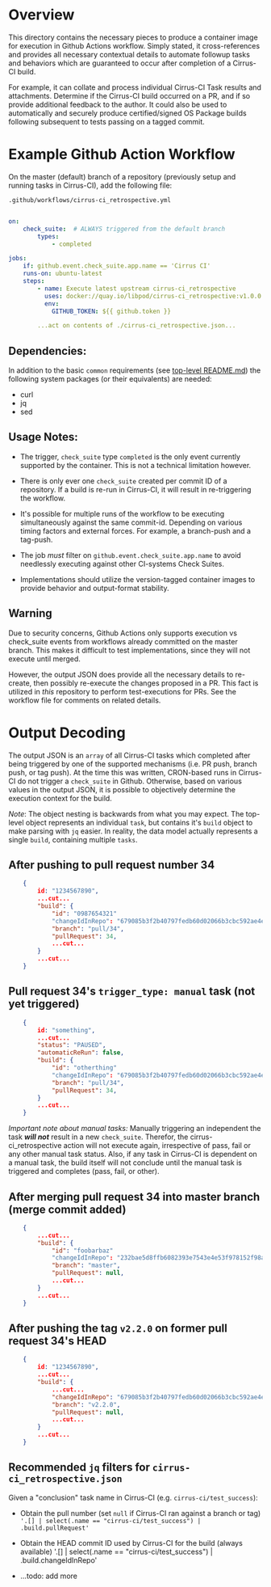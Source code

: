 # Overview

This directory contains the necessary pieces to produce a container image
for execution in Github Actions workflow.  Simply stated, it cross-references
and provides all necessary contextual details to automate followup tasks and
behaviors which are guaranteed to occur after completion of a Cirrus-CI build.

For example, it can collate and process individual Cirrus-CI Task results and
attachments.  Determine if the Cirrus-CI build occurred on a PR, and if so
provide additional feedback to the author.  It could also be used to automatically
and securely produce certified/signed OS Package builds following subsequent
to tests passing on a tagged commit.

# Example Github Action Workflow

On the master (default) branch of a repository (previously setup and running
tasks in Cirrus-CI), add the following file:

`.github/workflows/cirrus-ci_retrospective.yml`
```yaml

on:
    check_suite:  # ALWAYS triggered from the default branch
        types:
            - completed

jobs:
    if: github.event.check_suite.app.name == 'Cirrus CI'
    runs-on: ubuntu-latest
    steps:
        - name: Execute latest upstream cirrus-ci_retrospective
          uses: docker://quay.io/libpod/cirrus-ci_retrospective:v1.0.0
          env:
            GITHUB_TOKEN: ${{ github.token }}

        ...act on contents of ./cirrus-ci_retrospective.json...
```

## Dependencies:

In addition to the basic `common` requirements (see [top-level README.md](../master/README.md))
the following system packages (or their equivalents) are needed:

* curl
* jq
* sed

## Usage Notes:

* The trigger, `check_suite` type `completed` is the only event currently supported
  by the container.  This is not a technical limitation however.

* There is only ever one `check_suite` created per commit ID of a repository.  If
  a build is re-run in Cirrus-CI, it will result in re-triggering the workflow.

* It's possible for multiple runs of the workflow to be executing simultaneously
  against the same commit-id.  Depending on various timing factors and external
  forces.  For example, a branch-push and a tag-push.

* The job _must_ filter on `github.event.check_suite.app.name` to avoid
  needlessly executing against other CI-systems Check Suites.

* Implementations should utilize the version-tagged container images to provide
  behavior and output-format stability.

## Warning

Due to security concerns, Github Actions only supports execution vs check_suite events
from workflows already committed on the master branch.  This makes it difficult to
test implementations, since they will not execute until merged.

However, the output JSON does provide all the necessary details to re-create, then possibly
re-execute the changes proposed in a PR.  This fact is utilized in _this_ repository to
perform test-executions for PRs.  See the workflow file for comments on related details.


# Output Decoding

The output JSON is an `array` of all Cirrus-CI tasks which completed after being triggered by
one of the supported mechanisms (i.e. PR push, branch push, or tag push).  At the time
this was written, CRON-based runs in Cirrus-CI do not trigger a `check_suite` in Github.
Otherwise, based on various values in the output JSON, it is possible to objectively
determine the execution context for the build.

*Note*: The object nesting is backwards from what you may expect.  The top-level object
represents an individual `task`, but contains it's `build` object to make parsing
with `jq` easier.  In reality, the data model actually represents a single `build`,
containing multiple `tasks`.

## After pushing to pull request number 34

```json
    {
        id: "1234567890",
        ...cut...
        "build": {
            "id": "0987654321"
            "changeIdInRepo": "679085b3f2b40797fedb60d02066b3cbc592ae4e",
            "branch": "pull/34",
            "pullRequest": 34,
            ...cut...
        }
        ...cut...
    }
```

## Pull request 34's `trigger_type: manual` task (not yet triggered)

```json
    {
        id: "something",
        ...cut...
        "status": "PAUSED",
        "automaticReRun": false,
        "build": {
            "id": "otherthing"
            "changeIdInRepo": "679085b3f2b40797fedb60d02066b3cbc592ae4e",
            "branch": "pull/34",
            "pullRequest": 34,
        }
        ...cut...
    }
```

*Important note about manual tasks:* Manually triggering an independent the task
***will not*** result in a new `check_suite`.  Therefor, the cirrus-ci_retrospective
action will not execute again, irrespective of pass, fail or any other manual task status.
Also, if any task in Cirrus-CI is dependent on a manual task, the build itself will not
conclude until the manual task is triggered and completes (pass, fail, or other).

## After merging pull request 34 into master branch (merge commit added)

```json
    {
        ...cut...
        "build": {
            "id": "foobarbaz"
            "changeIdInRepo": "232bae5d8ffb6082393e7543e4e53f978152f98a",
            "branch": "master",
            "pullRequest": null,
            ...cut...
        }
        ...cut...
    }
```

## After pushing the tag `v2.2.0` on former pull request 34's HEAD

```json
    {
        id: "1234567890",
        ...cut...
        "build": {
            ...cut...
            "changeIdInRepo": "679085b3f2b40797fedb60d02066b3cbc592ae4e",
            "branch": "v2.2.0",
            "pullRequest": null,
            ...cut...
        }
        ...cut...
    }
```

## Recommended `jq` filters for `cirrus-ci_retrospective.json`

Given a "conclusion" task name in Cirrus-CI (e.g. `cirrus-ci/test_success`):

* Obtain the pull number (set `null` if Cirrus-CI ran against a branch or tag)
  `'.[] | select(.name == "cirrus-ci/test_success") | .build.pullRequest'`

* Obtain the HEAD commit ID used by Cirrus-CI for the build (always available)
  '.[] | select(.name == "cirrus-ci/test_success") | .build.changeIdInRepo'

* ...todo: add more
